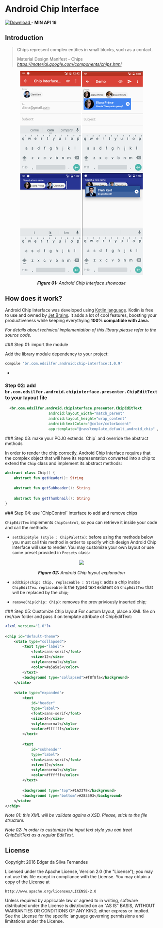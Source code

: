 # Android Chip Interface
[ ![Download](https://api.bintray.com/packages/edsilfer/maven/chip-interface/images/download.svg) ](https://bintray.com/edsilfer/maven/chip-interface/_latestVersion) - **MIN API 16**

## Introduction
>Chips represent complex entities in small blocks, such as a contact.
>
> Material Design Manifest - Chips _https://material.google.com/components/chips.html_

<p align="center">
  <img src="showcase/ss_showcase_01.png" align="center" width=200>
  <img src="showcase/ss_showcase_02.png" align="center" width=200>
  <img src="showcase/ss_showcase_03.png" align="center" width=200>
  <img src="showcase/ss_showcase_04.png" align="center" width=200>
  <br /><br />
  <i><b>Figure 01:</b> Android Chip Interface showcase</i>
</p>

## How does it work?
Android Chip Interface was developed using [Kotlin language](https://kotlinlang.org/). Kotlin is free to use and owned by [Jet Brains](https://www.jetbrains.com/). It adds a lot of cool features, boosting your productiveness while keeping everythying **100% compatible with Java.** 

_For details about technical implementation of this library please refer to the source code._


<a name="step1">
### Step 01: import the module

Add the library module dependency to your project:
```groovy
compile 'br.com.edsilfer.android:chip-interface:1.0.9'
```

- <a name="step2">
### Step 02: add `br.com.edsilfer.android.chipinterface.presenter.ChipEditText` to your layout file

```xml
  <br.com.edsilfer.android.chipinterface.presenter.ChipEditText
                    android:layout_width="match_parent"
                    android:layout_height="wrap_content"
                    android:textColor="@color/colorAccent"
                    app:template="@raw/template_default_android_chip" />
```

<a name="step3">
### Step 03: make your POJO extends `Chip` and override the abstract methods

In order to render the chip correctly, Android Chip Interface requires that the complex object that will have its representation converted into a chip to extend the `Chip` class and implement its abstract methods:

```kotlin
abstract class Chip() {
    abstract fun getHeader(): String

    abstract fun getSubheader(): String

    abstract fun getThumbnail(): String
}
``` 

<a name="step4">
### Step 04: use `ChipControl` interface to add and remove chips

`ChipEditTex` implements `ChipControl`, so you can retrieve it inside your code and call the methods:
- `setChipStyle (style : ChipPalette)`: before using the methods below you must call this method in order to specify which design Android Chip Interface will use to render. You may customize your own layout or use some preset provided in `Presets` class:

<p align="center">
  <img src="showcase/ss_layout_explanation.png" align="center" width=450>
  <br /><br />
  <i><b>Figure 02:</b> Android Chip layout explanation</i>
</p>

- `addChip(chip: Chip, replaceable : String)`: adds a chip inside `ChipEditTex`. `replaceable` is the typed text existent on `ChipEditTex` that will be replaced by the chip; 

- `removeChip(chip: Chip)`: removes the prev priviously inserted chip;

<a name="step5">
### Step 05: Customize Chip layout
For custom layout, place a XML file on res/raw folder and pass it on template attribute of ChipEditText:

```XML
<?xml version="1.0"?>

<chip id="default-theme">
    <state type="collapsed">
        <text type="label">
            <font>sans-serif</font>
            <size>12</size>
            <style>normal</style>
            <color>#a5a5a5</color>
        </text>
        <background type="collapsed">#f8f8fa</background>
    </state>

    <state type="expanded">
        <text
            id="header"
            type="label">
            <font>sans-serif</font>
            <size>14</size>
            <style>normal</style>
            <color>#ffffff</color>
        </text>

        <text
            id="subheader"
            type="label">
            <font>sans-serif</font>
            <size>12</size>
            <style>normal</style>
            <color>#ffffff</color>
        </text>

        <background type="top">#1A237E</background>
        <background type="bottom">#283593</background>
    </state>
</chip>
```

*Note 01: this XML will be validate agains a XSD. Please, stick to the file structure.*

*Note 02: In order to customize the input text style you can treat ChipEditText as a regular EditText.*

## License

Copyright 2016 Edgar da Silva Fernandes

Licensed under the Apache License, Version 2.0 (the "License");
you may not use this file except in compliance with the License.
You may obtain a copy of the License at

    http://www.apache.org/licenses/LICENSE-2.0

Unless required by applicable law or agreed to in writing, software
distributed under the License is distributed on an "AS IS" BASIS,
WITHOUT WARRANTIES OR CONDITIONS OF ANY KIND, either express or implied.
See the License for the specific language governing permissions and
limitations under the License.

